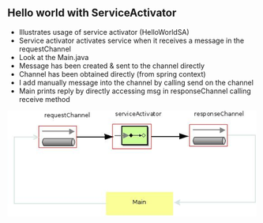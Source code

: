 ## Hello world with ServiceActivator

* Illustrates usage of service activator (HelloWorldSA)
* Service activator activates service when it receives a message in the requestChannel
* Look at the Main.java
* Message has been created & sent to the channel directly
* Channel has been obtained directly (from spring context) 
* I add manually message into the channel by calling send on the channel
* Main prints reply by directly accessing msg in responseChannel calling receive method

![alt tag](https://github.com/bozanarh/spring_integration_patterns/blob/master/1_serviceActivator/serviceActivator.jpeg)

